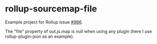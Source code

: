 # rollup-sourcemap-file
Example project for Rollup issue [#986](https://github.com/rollup/rollup/issues/986).

The "file" property of out.js.map is null when using any plugin (here I use rollup-plugin-json as an example).
